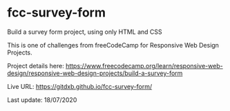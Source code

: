 # fcc-survey-form
Build a survey form project, using only HTML and CSS

This is one of challenges from freeCodeCamp for Responsive Web Design Projects.

Project details here: https://www.freecodecamp.org/learn/responsive-web-design/responsive-web-design-projects/build-a-survey-form

Live URL: https://gitdxb.github.io/fcc-survey-form/

Last update: 18/07/2020
